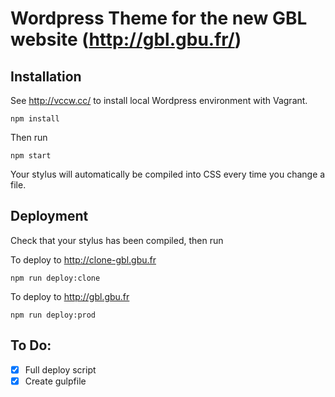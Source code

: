 # Wordpress Theme for the new GBL website (http://gbl.gbu.fr/)

## Installation

See http://vccw.cc/ to install local Wordpress environment with Vagrant.
```
npm install
```

Then run
```
npm start
```
Your stylus will automatically be compiled into CSS every time you change a file.

## Deployment

Check that your stylus has been compiled, then run

To deploy to http://clone-gbl.gbu.fr
```
npm run deploy:clone
```

To deploy to http://gbl.gbu.fr
```
npm run deploy:prod
```

## To Do:
* [x] Full deploy script
* [x] Create gulpfile
